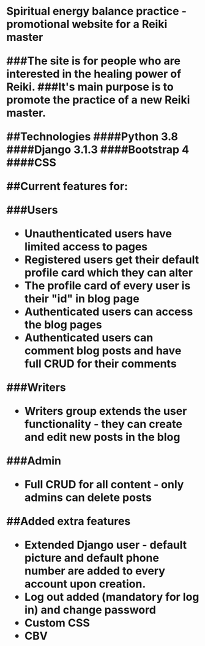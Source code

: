 <h1> Spiritual energy balance practice - promotional website for a Reiki master

###The site is for people who are interested in the healing power of Reiki. 
###It's main purpose is to promote the practice of a new Reiki master.


##Technologies
####Python 3.8
####Django 3.1.3
####Bootstrap 4
####CSS

##Current features for:

###Users

* Unauthenticated users have limited access to pages
* Registered users get their default profile card which they can alter
* The profile card of every user is their "id" in blog page
* Authenticated users can access the blog pages
* Authenticated users can comment blog posts and have full CRUD for their comments

###Writers

* Writers group extends the user functionality - they can create and edit new posts in the blog


###Admin

* Full CRUD for all content - only admins can delete posts


##Added extra features
* Extended Django user  - default picture and default phone number are added to every account upon creation.
* Log out added (mandatory for log in) and change password
* Custom CSS
* CBV







